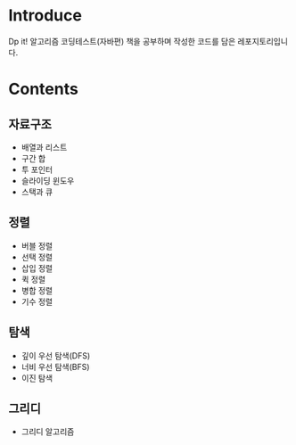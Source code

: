 # Introduce
Dp it! 알고리즘 코딩테스트(자바편) 책을 공부하며 작성한 코드를 담은 레포지토리입니다.

# Contents

## 자료구조

- 배열과 리스트
- 구간 합
- 투 포인터
- 슬라이딩 윈도우
- 스택과 큐

## 정렬

- 버블 정렬
- 선택 정렬
- 삽입 정렬
- 퀵 정렬
- 병합 정렬
- 기수 정렬

## 탐색

- 깊이 우선 탐색(DFS)
- 너비 우선 탐색(BFS)
- 이진 탐색

## 그리디

- 그리디 알고리즘
